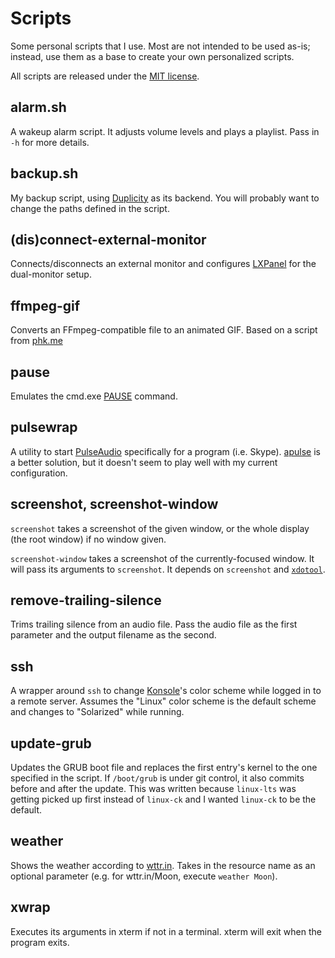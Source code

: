 Scripts
=======
Some personal scripts that I use. Most are not intended to be used
as-is; instead, use them as a base to create your own personalized
scripts.

All scripts are released under the [MIT license][].

[MIT license]: https://opensource.org/licenses/MIT

alarm.sh
--------
A wakeup alarm script. It adjusts volume levels and plays a playlist.
Pass in `-h` for more details.

backup.sh
---------
My backup script, using [Duplicity][] as its backend. You will probably
want to change the paths defined in the script.

[Duplicity]: http://www.nongnu.org/duplicity/

(dis)connect-external-monitor
-----------------------------
Connects/disconnects an external monitor and configures [LXPanel][] for
the dual-monitor setup.

[LXPanel]: http://wiki.lxde.org/en/LXPanel

ffmpeg-gif
----------
Converts an FFmpeg-compatible file to an animated GIF. Based on a script
from [phk.me][]

[phk.me]: http://blog.pkh.me/p/21-high-quality-gif-with-ffmpeg.html

pause
-----
Emulates the cmd.exe [PAUSE][] command.

[PAUSE]: http://ss64.com/nt/pause.html

pulsewrap
---------
A utility to start [PulseAudio][] specifically for a program (i.e.
Skype). [apulse][] is a better solution, but it doesn't seem to play
well with my current configuration.

[PulseAudio]: https://wiki.freedesktop.org/www/Software/PulseAudio/
[apulse]: https://github.com/i-rinat/apulse

screenshot, screenshot-window
-----------------------------
`screenshot` takes a screenshot of the given window, or the whole
display (the root window) if no window given.

`screenshot-window` takes a screenshot of the currently-focused window.
It will pass its arguments to `screenshot`.  It depends on `screenshot`
and [`xdotool`][xdotool].

[xdotool]: http://www.semicomplete.com/projects/xdotool/

remove-trailing-silence
-----------------------
Trims trailing silence from an audio file. Pass the audio file as the
first parameter and the output filename as the second.

ssh
---
A wrapper around `ssh` to change [Konsole][]'s color scheme while logged
in to a remote server. Assumes the "Linux" color scheme is the default
scheme and changes to "Solarized" while running.

[Konsole]: https://konsole.kde.org/

update-grub
-----------
Updates the GRUB boot file and replaces the first entry's kernel to the
one specified in the script. If `/boot/grub` is under git control, it
also commits before and after the update. This was written because
`linux-lts` was getting picked up first instead of `linux-ck` and I
wanted `linux-ck` to be the default.

weather
-------
Shows the weather according to [wttr.in][]. Takes in the resource name as an
optional parameter (e.g. for wttr.in/Moon, execute `weather Moon`).

[wttr.in]: https://github.com/chubin/wttr.in

xwrap
-----
Executes its arguments in xterm if not in a terminal. xterm will exit
when the program exits.
